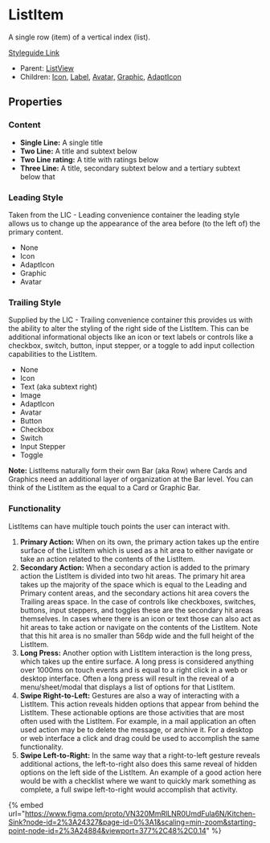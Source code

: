 # ListItem

A single row (item) of a vertical index (list).

[Styleguide Link](https://app.zeplin.io/styleguide/6041aec8159a9b10c34d0182/components?cseid=608b00c8788d2a052f91e09b)

* Parent: [ListView](../../ks-modules/list-view.md)
* Children: [Icon](../../overview/icon.md), [Label](../../overview/label.md), [Avatar,](../../overview/avatar/) [Graphic](../../overview/graphic/), [AdaptIcon](../../overview/adapticon/)

## Properties

### Content

* **Single Line:** A single title
* **Two Line:** A title and subtext below
* **Two Line rating:** A title with ratings below
* **Three Line:** A title, secondary subtext below and a tertiary subtext below that

### Leading Style

Taken from the LIC - Leading convenience container the leading style allows us to change up the appearance of the area before (to the left of) the primary content.

* None
* Icon
* AdaptIcon
* Graphic
* Avatar

### Trailing Style

Supplied by the LIC - Trailing convenience container this provides us with the ability to alter the styling of the right side of the ListItem. This can be additional informational objects like an icon or text labels or controls like a checkbox, switch, button, input stepper, or a toggle to add input collection capabilities to the ListItem.

* None
* Icon
* Text (aka subtext right)
* Image
* AdaptIcon
* Avatar
* Button
* Checkbox
* Switch
* Input Stepper
* Toggle

**Note:** ListItems naturally form their own Bar (aka Row) where Cards and Graphics need an additional layer of organization at the Bar level. You can think of the ListItem as the equal to a Card or Graphic Bar.

### Functionality

ListItems can have multiple touch points the user can interact with.

1. **Primary Action:** When on its own, the primary action takes up the entire surface of the ListItem which is used as a hit area to either navigate or take an action related to the contents of the ListItem.
2. **Secondary Action:** When a secondary action is added to the primary action the ListItem is divided into two hit areas. The primary hit area takes up the majority of the space which is equal to the Leading and Primary content areas, and the secondary actions hit area covers the Trailing areas space. In the case of controls like checkboxes, switches, buttons, input steppers, and toggles these are the secondary hit areas themselves. In cases where there is an icon or text those can also act as hit areas to take action or navigate on the contents of the ListItem. Note that this hit area is no smaller than 56dp wide and the full height of the ListItem.
3. **Long Press:** Another option with ListItem interaction is the long press, which takes up the entire surface. A long press is considered anything over 1000ms on touch events and is equal to a right click in a web or desktop interface. Often a long press will result in the reveal of a menu/sheet/modal that displays a list of options for that ListItem.
4. **Swipe Right-to-Left:** Gestures are also a way of interacting with a ListItem. This action reveals hidden options that appear from behind the ListItem. These actionable options are those activities that are most often used with the ListItem. For example, in a mail application an often used action may be to delete the message, or archive it. For a desktop or web interface a click and drag could be used to accomplish the same functionality.
5. **Swipe Left-to-Right:** In the same way that a right-to-left gesture reveals additional actions, the left-to-right also does this same reveal of hidden options on the left side of the ListItem. An example of a good action here would be with a checklist where we want to quickly mark something as complete, a full swipe left-to-right would accomplish that activity.

{% embed url="https://www.figma.com/proto/VN320MmRlLNR0UmdFula6N/Kitchen-Sink?node-id=2%3A24327&page-id=0%3A1&scaling=min-zoom&starting-point-node-id=2%3A24884&viewport=377%2C48%2C0.14" %}
